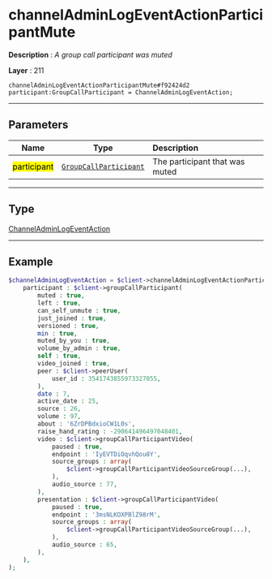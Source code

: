 # channelAdminLogEventActionParticipantMute

**Description** : *A group call participant was muted*

**Layer** : 211

```tl
channelAdminLogEventActionParticipantMute#f92424d2 participant:GroupCallParticipant = ChannelAdminLogEventAction;
```

---

## Parameters

| Name | Type | Description |
| :---: | :---: | :--- |
| <mark>participant</mark> | [`GroupCallParticipant`](type/GroupCallParticipant) | The participant that was muted |

---

## Type

[ChannelAdminLogEventAction](type/ChannelAdminLogEventAction)

---

## Example

```php
$channelAdminLogEventAction = $client->channelAdminLogEventActionParticipantMute(
	participant : $client->groupCallParticipant(
		muted : true,
		left : true,
		can_self_unmute : true,
		just_joined : true,
		versioned : true,
		min : true,
		muted_by_you : true,
		volume_by_admin : true,
		self : true,
		video_joined : true,
		peer : $client->peerUser(
			user_id : 3541743855973327055,
		),
		date : 7,
		active_date : 25,
		source : 26,
		volume : 97,
		about : '6ZrDPBdxioCW1L0s',
		raise_hand_rating : -290641496497048401,
		video : $client->groupCallParticipantVideo(
			paused : true,
			endpoint : 'IyEVTDiOqvhQou8Y',
			source_groups : array(
				$client->groupCallParticipantVideoSourceGroup(...),
			),
			audio_source : 77,
		),
		presentation : $client->groupCallParticipantVideo(
			paused : true,
			endpoint : '3msNLKOXPBlZ98rM',
			source_groups : array(
				$client->groupCallParticipantVideoSourceGroup(...),
			),
			audio_source : 65,
		),
	),
);
```